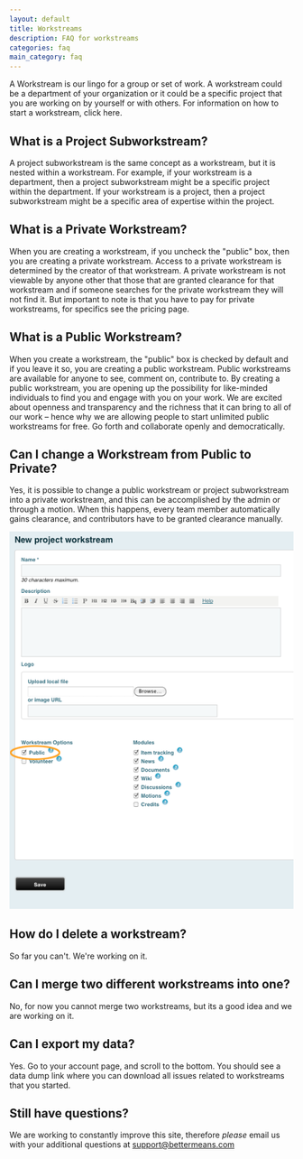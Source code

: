 ```yaml
---
layout: default
title: Workstreams
description: FAQ for workstreams
categories: faq
main_category: faq
---
```


A Workstream is our lingo for a group or set of work. A workstream could be a department of your organization or it could be a specific project that you are working on by yourself or with others. For information on how to start a workstream, click here.

What is a Project Subworkstream?
--------------------------------

A project subworkstream is the same concept as a workstream, but it is nested within a workstream. For example, if your workstream is a department, then a project subworkstream might be a specific project within the department. If your workstream is a project, then a project subworkstream might be a specific area of expertise within the project.

What is a Private Workstream?
-----------------------------

When you are creating a workstream, if you uncheck the "public" box, then you are creating a private workstream. Access to a private workstream is determined by the creator of that workstream. A private workstream is not viewable by anyone other that those that are granted clearance for that workstream and if someone searches for the private workstream they will not find it. But important to note is that you have to pay for private workstreams, for specifics see the pricing page.

What is a Public Workstream?
----------------------------

When you create a workstream, the "public" box is checked by default and if you leave it so, you are creating a public workstream. Public workstreams are available for anyone to see, comment on, contribute to. By creating a public workstream, you are opening up the possibility for like-minded individuals to find you and engage with you on your work. We are excited about openness and transparency and the richness that it can bring to all of our work – hence why we are allowing people to start unlimited public workstreams for free. Go forth and collaborate openly and democratically.

Can I change a Workstream from Public to Private?
-------------------------------------------------

Yes, it is possible to change a public workstream or project subworkstream into a private workstream, and this can be accomplished by the admin or through a motion. When this happens, every team member automatically gains clearance, and contributors have to be granted clearance manually.

![](/images/new-workstream1-p.png)

How do I delete a workstream?
-----------------------------

So far you can't. We're working on it.

Can I merge two different workstreams into one?
-----------------------------------------------

No, for now you cannot merge two workstreams, but its a good idea and we are working on it.

Can I export my data?
---------------------

Yes. Go to your account page, and scroll to the bottom. You should see a data dump link where you can download all issues related to workstreams that you started.

Still have questions? 
---------------------

We are working to constantly improve this site, therefore _please_ email us with your additional questions at <a href="mailto:support@bettermeans.com">support@bettermeans.com</a>
